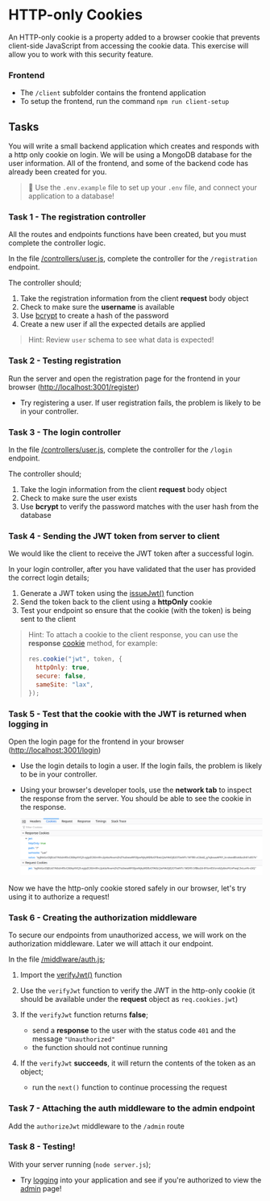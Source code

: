 # HTTP-only Cookies

An HTTP-only cookie is a property added to a browser cookie that prevents client-side JavaScript from accessing the cookie data. This exercise will allow you to work with this security feature.

### Frontend

- The `/client` subfolder contains the frontend application
- To setup the frontend, run the command `npm run client-setup`

## Tasks

You will write a small backend application which creates and responds with a http only cookie on login. We will be using a MongoDB database for the user information. All of the frontend, and some of the backend code has already been created for you.

> 🐘 Use the `.env.example` file to set up your `.env` file, and connect your application to a database!

### Task 1 - The registration controller

All the routes and endpoints functions have been created, but you must complete the controller logic.

In the file [/controllers/user.js](./controllers/user.js), complete the controller for the `/registration` endpoint.

The controller should;

1. Take the registration information from the client **request** body object
2. Check to make sure the **username** is available
3. Use [bcrypt](https://www.npmjs.com/package/bcrypt) to create a hash of the password
4. Create a new user if all the expected details are applied

> Hint: Review `user` schema to see what data is expected!

### Task 2 - Testing registration

Run the server and open the registration page for the frontend in your browser ([http://localhost:3001/register](http://localhost:3001/register))

- Try registering a user. If user registration fails, the problem is likely to be in your controller.

### Task 3 - The login controller

In the file [/controllers/user.js](./controllers/user.js), complete the controller for the `/login` endpoint.

The controller should;

1. Take the login information from the client **request** body object
2. Check to make sure the user exists
3. Use **bcrypt** to verify the password matches with the user hash from the database

### Task 4 - Sending the JWT token from server to client

We would like the client to receive the JWT token after a successful login.

In your login controller, after you have validated that the user has provided the correct login details;

1. Generate a JWT token using the [issueJwt()](./libs/jwt.js) function
2. Send the token back to the client using a **httpOnly** cookie
3. Test your endpoint so ensure that the cookie (with the token) is being sent to the client

> Hint: To attach a cookie to the client response, you can use the **response** [cookie](http://expressjs.com/en/4x/api.html#res.cookie) method, for example:
>
> ```javascript
> res.cookie("jwt", token, {
>   httpOnly: true,
>   secure: false,
>   sameSite: "lax",
> });
> ```

### Task 5 - Test that the cookie with the JWT is returned when logging in

Open the login page for the frontend in your browser ([http://localhost:3001/login](http://localhost:3001/login))

- Use the login details to login a user. If the login fails, the problem is likely to be in your controller.
- Using your browser's developer tools, use the **network tab** to inspect the response from the server. You should be able to see the cookie in the response.

  ![Browser Developer Tools / Network](./sample-1.png)

Now we have the http-only cookie stored safely in our browser, let's try using it to authorize a request!

### Task 6 - Creating the authorization middleware

To secure our endpoints from unauthorized access, we will work on the authorization middleware. Later we will attach it our endpoint.

In the file [/middlware/auth.js](./middleware/auth.js);

1. Import the [verifyJwt()](./libs/jwt.js) function
2. Use the `verifyJwt` function to verify the JWT in the http-only cookie (it should be available under the **request** object as `req.cookies.jwt`)
3. If the `verifyJwt` function returns **false**;

   - send a **response** to the user with the status code `401` and the message `"Unauthorized"`
   - the function should not continue running

4. If the `verifyJwt` **succeeds**, it will return the contents of the token as an object;

   - run the `next()` function to continue processing the request

### Task 7 - Attaching the auth middleware to the admin endpoint

Add the `authorizeJwt` middleware to the `/admin` route

### Task 8 - Testing!

With your server running (`node server.js`);

- Try [logging](http://localhost:3001/login) into your application and see if you're authorized to view the [admin](http://localhost:3001/admin) page!
